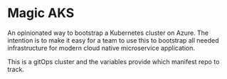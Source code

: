 Magic AKS
=========

An opinionated way to bootstrap a Kubernetes cluster on Azure. The intention is to make it easy for a team to use this to bootstrap all needed infrastructure for modern cloud native microservice application. 

This is a gitOps cluster and the variables provide which manifest repo to track.
